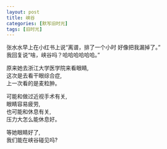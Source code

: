 ```yaml
---
layout: post
title: 峡谷
categories: [默写旧时光]
tags: [旧时光]
---
```


张水水早上在小红书上说“离谱，排了一个小时 好像把我漏掉了。”    
我回复说“啥，峡谷吗？哈哈哈哈哈哈。”    

原来她去浙江大学医学院来看眼睛,    
这次是去看干眼综合症,    
上一次看的是麦粒肿。    

可能和做过近视手术有关,   
眼睛容易疲劳,  
也可能和休息有关,   
压力大怎么能休息好。   

等她眼睛好了,   
我们能在峡谷碰见吗?
